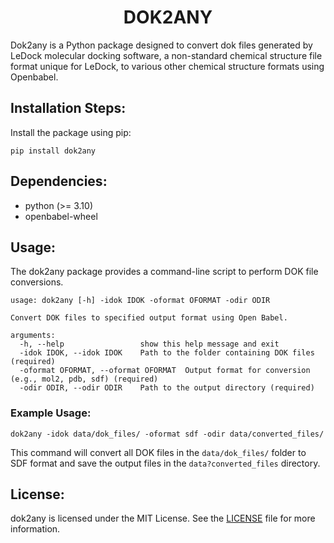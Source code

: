 <h1 align="center" id="title">DOK2ANY</h1>

<p id="description">Dok2any is a Python package designed to convert dok files generated by LeDock molecular docking software, a non-standard chemical structure file format unique for LeDock, to various other chemical structure formats using Openbabel.</p>

<h2>Installation Steps:</h2>

<p>Install the package using pip:</p>

<pre><code>pip install dok2any
</code></pre>

<h2>Dependencies:</h2>

<ul>
    <li>python (>= 3.10)</li>
    <li>openbabel-wheel</li>
</ul>

<h2>Usage:</h2>

<p>The dok2any package provides a command-line script to perform DOK file conversions.</p>

<pre><code>usage: dok2any [-h] -idok IDOK -oformat OFORMAT -odir ODIR

Convert DOK files to specified output format using Open Babel.

arguments:
  -h, --help                 show this help message and exit
  -idok IDOK, --idok IDOK    Path to the folder containing DOK files (required)
  -oformat OFORMAT, --oformat OFORMAT  Output format for conversion (e.g., mol2, pdb, sdf) (required)
  -odir ODIR, --odir ODIR    Path to the output directory (required)
</code></pre>

<h3>Example Usage:</h3>

<pre><code>dok2any -idok data/dok_files/ -oformat sdf -odir data/converted_files/
</code></pre>

<p>This command will convert all DOK files in the <code>data/dok_files/</code> folder to SDF format and save the output files in the <code>data?converted_files</code> directory.</p>

<h2>License:</h2>

<p>dok2any is licensed under the MIT License. See the <a href="LICENSE">LICENSE</a> file for more information.</p>


